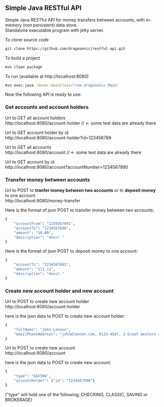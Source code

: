 ## Simple Java RESTful API

Simple Java RESTful API for money transfers between accounts, with in-memory (non persistent) data store.  
Standalone executable program with jetty server.

To clone source code

```sh
git clone https://github.com/dragosenic/restful-api.git
```

To build a project

```sh
mvn clean package
```

To run (available at http://localhost:8080)

```sh
mvn exec:java -Dexec.mainClass="com.dragosenic.Main"
```

Now the following API is ready to use:

### Get accounts and account holders

Url to GET all account holders <br/>
http://localhost:8080/account-holder // <- some test data are already there

Url to GET account holder by id<br/>
http://localhost:8080/account-holder?id=123456789

Url to GET all accounts<br/>
http://localhost:8080/account // <- some test data are already there

Url to GET account by id<br/>
http://localhost:8080/account?accountNumber=1234567890

### Transfer money between accounts

Url to POST to **tranfer money between two accounts** or to **deposit money** to one account<br/>
http://localhost:8080/money-transfer

Here is the format of json POST to transfer money between two accounts:
```sh
{
    "accountFrom": "1234567891",
    "accountTo": "1234567890",
    "amount": "10.00",
    "description": "descr."
}
```

Here is the format of json POST to deposit money to one account:

```sh
{
    "accountTo": "1234567891",
    "amount": "111.11",
    "description": "descr."
}
```

### Create new account holder and new account

Url to POST to create new account holder<br/>
http://localhost:8080/account-holder

here is the json data to POST to create new account holder:
```sh
{
    "fullName": "John Lennon",
    "emailPhoneAddress": "john@lennon.com, 0123-4567, 1 Great western road"
}
```

Url to POST to create new account<br/>
http://localhost:8080/account

here is the json data to POST to create new account:
```sh
{
    "type": "SAVING",
    "accountHolder": {"id": "1234567890"}
}
```
("type" will hold one of the following; CHECKING, CLASSIC, SAVING or BROKERAGE)

